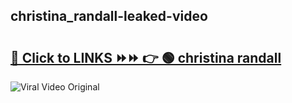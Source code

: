 
 ## christina_randall-leaked-video 

# <h2><a href="https://clipsfans.com/christina_randall&ref=git">🔗 Click to LINKS ⏩⏩ 👉 🟢 christina randall </a></h2>

<a href="https://clipsfans.com/christina_randall&ref=git" rel="nofollow" data-target="animated-image.originalLink"><img src="https://i.ibb.co.com/xMMVF88/686577567.gif" alt="Viral Video Original" style="max-width: 100%; display: inline-block;" data-target="animated-image.originalImage"></a>
